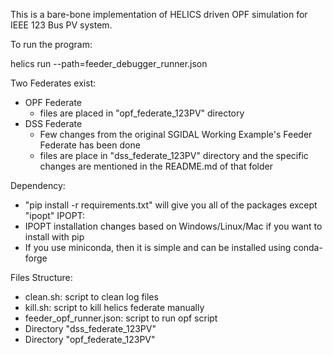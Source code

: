 This is a bare-bone implementation of HELICS driven OPF simulation 
for IEEE 123 Bus PV system. 

To run the program:

helics run --path=feeder_debugger_runner.json

Two Federates exist:
- OPF Federate 
  - files are placed in "opf_federate_123PV" directory
- DSS Federate 
  - Few changes from the original SGIDAL Working Example's Feeder Federate has been done
  - files are place in "dss_federate_123PV" directory and the specific changes are mentioned in the README.md of that folder

Dependency:
- "pip install -r requirements.txt" will give you all of the packages except "ipopt"
IPOPT:
- IPOPT installation changes based on Windows/Linux/Mac if you want to install with pip
- If you use miniconda, then it is simple and can be installed using conda-forge

Files Structure:
- clean.sh: script to clean log files
- kill.sh: script to kill helics federate manually 
- feeder_opf_runner.json: script to run opf script
- Directory "dss_federate_123PV"
- Directory "opf_federate_123PV"